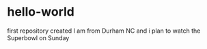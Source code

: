 # hello-world
first repository created
I am from Durham NC and i plan to watch the Superbowl on Sunday

